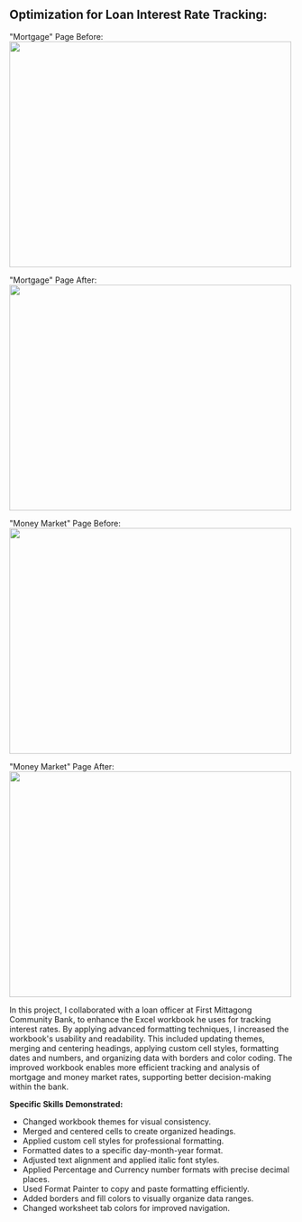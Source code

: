 ## Optimization for Loan Interest Rate Tracking: 

"Mortgage" Page Before: 
<img src="assets/EOM2-1 img/Screenshot 2024-09-09 at 12.33.30 PM.png"  width="500" height="400">

"Mortgage" Page After:
<img src="assets/EOM2-1 img/Screenshot 2024-09-09 at 12.33.10 PM.png"  width="500" height="400">

"Money Market" Page Before: 
<img src="assets/EOM2-1 img/Screenshot 2024-09-09 at 12.33.38 PM.png"  width="500" height="400">

"Money Market" Page After:
<img src="assets/EOM2-1 img/Screenshot 2024-09-09 at 12.33.50 PM.png"  width="500" height="400">

In this project, I collaborated with a loan officer at First Mittagong Community Bank, to enhance the Excel workbook he uses for tracking interest rates. By applying advanced formatting techniques, I increased the workbook's usability and readability. This included updating themes, merging and centering headings, applying custom cell styles, formatting dates and numbers, and organizing data with borders and color coding. The improved workbook enables more efficient tracking and analysis of mortgage and money market rates, supporting better decision-making within the bank.

**Specific Skills Demonstrated:**

- Changed workbook themes for visual consistency.
- Merged and centered cells to create organized headings.
- Applied custom cell styles for professional formatting.
- Formatted dates to a specific day-month-year format.
- Adjusted text alignment and applied italic font styles.
- Applied Percentage and Currency number formats with precise decimal places.
- Used Format Painter to copy and paste formatting efficiently.
- Added borders and fill colors to visually organize data ranges.
- Changed worksheet tab colors for improved navigation.
